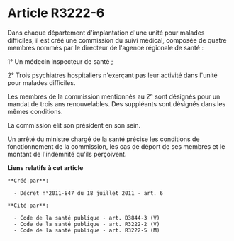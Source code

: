 # Article R3222-6

Dans chaque département d'implantation d'une unité pour malades difficiles, il est créé une commission du suivi médical,
composée de quatre membres nommés par le directeur de l'agence régionale de santé :

1° Un médecin inspecteur de santé ;

2° Trois psychiatres hospitaliers n'exerçant pas leur activité dans l'unité pour malades difficiles.

Les membres de la commission mentionnés au 2° sont désignés pour un mandat de trois ans renouvelables. Des suppléants sont
désignés dans les mêmes conditions.

La commission élit son président en son sein.

Un arrêté du ministre chargé de la santé précise les conditions de fonctionnement de la commission, les cas de déport de ses
membres et le montant de l'indemnité qu'ils perçoivent.

**Liens relatifs à cet article**

	**Créé par**:

	  - Décret n°2011-847 du 18 juillet 2011 - art. 6

	**Cité par**:

	  - Code de la santé publique - art. D3844-3 (V)
	  - Code de la santé publique - art. R3222-2 (V)
	  - Code de la santé publique - art. R3222-5 (M)
